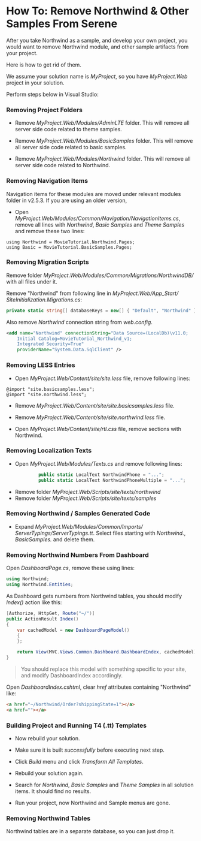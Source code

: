 
# How To: Remove Northwind & Other Samples From Serene

After you take Northwind as a sample, and develop your own project, you would want to remove Northwind module, and other sample artifacts from your project. 

Here is how to get rid of them.

We assume your solution name is *MyProject*, so you have *MyProject.Web* project in your solution.

Perform steps below in Visual Studio:


### Removing Project Folders

* Remove *MyProject.Web/Modules/AdminLTE* folder. This will remove all server side code related to theme samples.

* Remove *MyProject.Web/Modules/BasicSamples* folder. This will remove all server side code related to basic samples.

* Remove *MyProject.Web/Modules/Northwind* folder. This will remove all server side code related to Northwind.

### Removing Navigation Items

Navigation items for these modules are moved under relevant modules folder in v2.5.3. If you are using an older version,

* Open *MyProject.Web/Modules/Common/Navigation/NavigationItems.cs*, remove all lines with *Northwind*, *Basic Samples* and *Theme Samples* and remove these two lines:

```
using Northwind = MovieTutorial.Northwind.Pages;
using Basic = MovieTutorial.BasicSamples.Pages;
```

### Removing Migration Scripts

Remove folder *MyProject.Web/Modules/Common/Migrations/NorthwindDB/* with all files under it.

Remove "Northwind" from following line in *MyProject.Web/App_Start/ SiteInitialization.Migrations.cs*:

```cs
private static string[] databaseKeys = new[] { "Default", "Northwind" };
```

Also remove *Northwind* connection string from *web.config*.

```xml
<add name="Northwind" connectionString="Data Source=(LocalDb)\v11.0; 
    Initial Catalog=MovieTutorial_Northwind_v1; 
    Integrated Security=True" 
    providerName="System.Data.SqlClient" />
```

### Removing LESS Entries 

* Open *MyProject.Web/Content/site/site.less* file, remove following lines:
    
```less
@import "site.basicsamples.less";
@import "site.northwind.less";
```

* Remove *MyProject.Web/Content/site/site.basicsamples.less* file.
* Remove *MyProject.Web/Content/site/site.northwind.less* file.

* Open *MyProject.Web/Content/site/rtl.css* file, remove sections with Northwind.

### Removing Localization Texts

* Open *MyProject.Web/Modules/Texts.cs* and remove following lines:

```cs
            public static LocalText NorthwindPhone = "...";
            public static LocalText NorthwindPhoneMultiple = "...";
```

* Remove folder *MyProject.Web/Scripts/site/texts/northwind* 
* Remove folder *MyProject.Web/Scripts/site/texts/samples*

### Removing Northwind / Samples Generated Code

* Expand *MyProject.Web/Modules/Common/Imports/ ServerTypings/ServerTypings.tt*. Select files starting with *Northwind.*, *BasicSamples.* and delete them.
 
### Removing Northwind Numbers From Dashboard 

Open *DashboardPage.cs*, remove these using lines:

```cs
using Northwind;
using Northwind.Entities;
```

As Dashboard gets numbers from Northwind tables, you should modify *Index()* action like this:

```cs
[Authorize, HttpGet, Route("~/")]
public ActionResult Index()
{
    var cachedModel = new DashboardPageModel()
    {
    };

    return View(MVC.Views.Common.Dashboard.DashboardIndex, cachedModel);
}
```

> You should replace this model with something specific to your site, and modify DashboardIndex accordingly.

Open *DashboardIndex.cshtml*, clear *href* attributes containing "Northwind" like:

```html
<a href="~/Northwind/Order?shippingState=1"></a>
<a href=""></a>
```

### Building Project and Running T4 (.tt) Templates

* Now rebuild your solution.

* Make sure it is built *successfully* before executing next step.

* Click *Build* menu and click *Transform All Templates*.

* Rebuild your solution again.

* Search for *Northwind*, *Basic Samples* and *Theme Samples* in all solution items. It should find no results.

* Run your project, now Northwind and Sample menus are gone.


### Removing Northwind Tables

Northwind tables are in a separate database, so you can just drop it.
